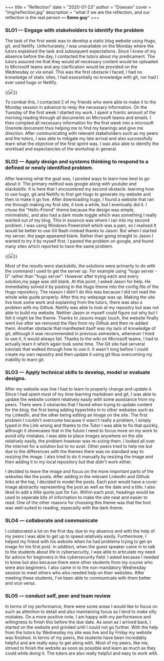 +++
title = "Reflection"
date = "2020-01-23"
author = "Dowsen"
cover = "img/reflection.jpg"
description = "what if we are the reflection, and our reflection is the real person **— Some guy**"
+++

### SLO1 — Engage with stakeholders to identify the problem

The task of the first week was to develop a static blog website using Hugo, git, and Netlify.
Unfortunately, I was unavailable on the Monday where the tutors explained the task and subsequent expectations.
Since I knew of my absence before the day, I contacted the tutors about my predicament. The tutors assured me that they would 
all necessary content would be uploaded to Microsoft teams and any clarification would be provided on the Wednesday or via email.
This was the first obstacle I faced, I had no knowledge of static sites, I had essesntially no knowledge with git, nor had I ever
used hugo or Netlify.

{{<image src = "/img/pic.jpg">}}

To combat this, I contacted 2 of my friends who were able to make it to the Monday session in advance to relay the necessary information.
On the Tuesday of the first week I started my work. I spent a frantic amount of the morning reading through all documents on Microsoft teams 
and emails. I then compiled all necessary information for the first week into a microsoft Onenote document thus helping me to find my bearings
and give me direction. After communicating with relevant stakeholders such as my peers and the tutors, I was able to mitigate my late arrival and also
successfully learn what the objective of the first sprint was. I was also able to identify the workload and expectancies of the workshop in general.


### SLO2 — Apply design and systems thinking to respond to a defined or newly identified problem.
After learning what the goal was, I posited ways to learn how best to go about it. The primary method was google along with youtube and stackskills.
It is here that I encountered my second obstacle. learning how to use hugo, git and Netlify to first get Hugo to generate my website and then to make it
go live. After downloading hugo, I found a website that ran me through making my first site, it took a while, but I eventually did it. I chose the "Hello-Friend"
theme because the design was simple, minimalistic, and also had a dark mode toggle which was something I really wanted out of my blog. This in essence was where I ran into my 
second problem. I was using Windows Powershell which was a pain, so I realised It would be better to use Git Bash instead thanks to Jason. But when I started my 
server, the page appeared blank. Rather than going straight to Jason I wanted to try it by myself first. I pasted the problem on google, and found many sites which reported to have the same problem.

{{<image src = "/img/pic.jpg">}}

Most of the results were stackskills, the solutions were primarily to do with the command I used to get the server up. For example using "hugo server -D" rather than "hugo server".
However after trying each and every solution,my page was still blank. At this point, I asked Jason for help. He immediatley solved it by pasting in the Hugo theme 
into the config file of the Hugo repository. The reason I didn't do this was because I did not read the whole wike guide properly. After this my webpage was up. Making 
the site live took some work and explaining from the tutors, there was also a problem with my Github. Netlify was able to look at my repositry but was not able to build my
website. Neither Jason or myself could figure out why but I felt it might be the theme. Thanks to Jasons magic touch, the website finally went live after we removed the files
from my Github and then re-added them. Another obstacle that manifested itself was my lack of knowledge of git, although it was recommended in previous semesters, whenever I tried to use
it, it would always fail. Thanks to the wiki on Microsoft teams, I had to actually learn it which again took some time. The Git site had serveral tutorials that walked through how to use it.
it wasn't long before I could create my own repositry and then update it using git thus overcoming my inability to learn git.

### SLO3 — Apply technical skills to develop, model or evaluate designs.
After my website was live I had to learn to properly change and update it. Since I had spent most of my time learning markdown and git, I was able to update the website content relatively easily with
some assistance from my peers. There were 2 obstacles that I faced when trying to update content for the blog; the first being adding hyperlinks in to other websites such as my LinkedIn, and the other 
being editing an Image on the site. The first problem I couldn't overcome because it wasn't really a problem, I simply typed in the Link wrong and thanks to the Tutor I was able to fix that quickly, although
it showcases that in the future I need to focus more on my work to avoid silly mistakes. I was able to place images anywhere on the site relatively easily, the problem however was re-sizing them. I looked all
over the internet for a solution but to no avail. Other peers tried to help me but due to the differences with the themes there was no standard way to resizing the image. I also tried to do it manually by resizing 
the image and then adding it to my local repository but that didn't work either.

I decided to leave the image and focus on the more important parts of the websites like the posts. After adding in the relevant LinkedIn and Github links at the top, I decided to model the posts. Each post would 
have a cover image abstractly representing the post as well as the date and a title. I also liked to add a little quote just for fun. Within each post, headings would be used to seperate bits of information to
make the site neat and easier to read. One of the other reasons for choosing this theme was that the font was well-suited to reading, especailly with the dark theme.


### SLO4 — collaborate and communicate

I collaborated a lot on the first day due to my absence and with the help of my peers I was able to get up to speed relatively easily. Furthermore, I helped my friend with his website when he had problems trying to get
an image for his first post. In addition, when the guest speaker came in to talk to the students about life in cybersecurity, I was able to articulate my need for advice for beginners in the cybersecurity field. I asked because 
I needed to know but also because there were other students from my course who were also beginners. I also came in to the non-mandatory Wednesday session to meet others who also needed help on their websites. After meeting these 
students, I've been able to communicate with them better and vice versa.


### SLO5 — conduct self, peer and team review

In terms of my performance, there were some areas I would like to focus on such as attention to detail and also maintaining focus as I tend to make silly mistakes. On a more positive note, I am
happy with my performance and willingness to finish this before the due date. As soon as I arrived back, I started on the website and grinded until I could not go further. With the help from the tutors
by Wednesday my site was live and by Friday my website was finished. In terms of my peers, the students have been incredably helpful and are really easy to get along with. Most of my peers, like me, strived to
finish the website as soon as possible and learn as much as they could while doing it. The tutors are also really helpful and easy to work with.